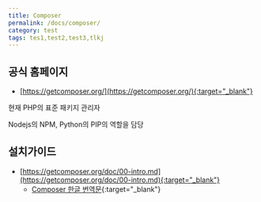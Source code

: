 ```yaml
---
title: Composer
permalink: /docs/composer/
category: test
tags: tes1,test2,test3,tlkj
---
```



## 공식 홈페이지
- [https://getcomposer.org/](https://getcomposer.org/){:target="_blank"}

현재 PHP의 표준 패키지 관리자
  
Nodejs의 NPM, Python의 PIP의 역할을 담당


## 설치가이드
- [https://getcomposer.org/doc/00-intro.md](https://getcomposer.org/doc/00-intro.md){:target="_blank"}
  - [Composer 한글 번역문](https://xpressengine.github.io/Composer-korean-docs/){:target="_blank"}